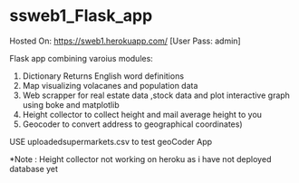 # ssweb1_Flask_app
Hosted On: https://sweb1.herokuapp.com/  [User Pass: admin]

Flask app combining varoius modules:

1. Dictionary  Returns English word definitions
2. Map visualizing volacanes and population data
3. Web scrapper  for real estate data ,stock data and plot interactive graph using boke and matplotlib
4. Height collector to collect height and mail average height to you
5. Geocoder to convert address to geographical coordinates)

USE uploadedsupermarkets.csv to test geoCoder App

*Note : Height collector not working on  heroku as i have not deployed database yet



